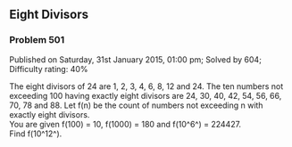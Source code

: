 Eight Divisors
--------------

### Problem 501

Published on Saturday, 31st January 2015, 01:00 pm; Solved by 604;
Difficulty rating: 40%

The eight divisors of 24 are 1, 2, 3, 4, 6, 8, 12 and 24. The ten
numbers not exceeding 100 having exactly eight divisors are 24, 30, 40,
42, 54, 56, 66, 70, 78 and 88. Let f(n) be the count of numbers not
exceeding n with exactly eight divisors.\
 You are given f(100) = 10, f(1000) = 180 and f(10^6^) = 224427.\
 Find f(10^12^).
